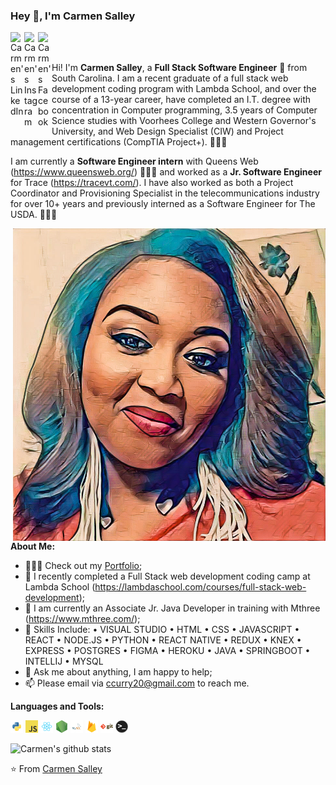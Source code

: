### Hey 👋, I'm Carmen Salley

<a href="https://https://www.linkedin.com/in/carmensalley/">
  <img align="left" alt="Carmen's LinkedIn" width="22px" src="https://cdn.jsdelivr.net/npm/simple-icons@v3/icons/linkedin.svg" />
</a>
<a href="https://www.instagram.com/candyc28">
  <img align="left" alt="Carmen's Instagram" width="22px" src="https://cdn.jsdelivr.net/npm/simple-icons@v3/icons/instagram.svg" />
</a>
<a href="https://www.facebook.com/carmen.curry2/">
  <img align="left" alt="Carmen's Facebook" width="22px" src="https://cdn.jsdelivr.net/npm/simple-icons@v3/icons/facebook.svg" />
</a>

<br />
<br />

Hi! I'm **Carmen Salley**, a **Full Stack Software Engineer** 🚀 from South Carolina.  I am a recent graduate of a full stack web development coding program with Lambda School, and over the course of a 13-year career, have completed an I.T. degree with concentration in Computer programming, 3.5 years of Computer Science studies with Voorhees College and Western Governor's University, and Web Design Specialist (CIW) and Project management certifications (CompTIA Project+). 👨🏽‍💻

I am currently a **Software Engineer intern** with Queens Web (https://www.queensweb.org/) 🙍🏽‍♂️ and worked as a **Jr. Software Engineer** for Trace (https://tracevt.com/). I have also worked as both a Project Coordinator and Provisioning Specialist in the telecommunications industry for over 10+ years and previously interned as a Software Engineer for The USDA.   👨🏽‍💻


  <img align="right" alt="PIC" width="500px" src="https://github.com/ccurry20/ccurry20/blob/master/118845778_10160308027648696_4101096598859021993_n.jpg" />


**About Me:**

- 👨🏽‍💻 Check out my [Portfolio](https://ccurry20.github.io/portfolio-website/#);
- 📝 I recently completed a Full Stack web development coding camp at Lambda School (https://lambdaschool.com/courses/full-stack-web-development); 
- 📝 I am currently an Associate Jr. Java Developer in training with Mthree  (https://www.mthree.com/); 
- 🤔 Skills Include: • VISUAL STUDIO •	HTML •	CSS •	JAVASCRIPT •	REACT •	NODE.JS •	PYTHON •	REACT NATIVE  •	REDUX •	KNEX •	EXPRESS •	POSTGRES •	FIGMA  •	HEROKU • JAVA  • SPRINGBOOT  • INTELLIJ  •  MYSQL  
- 💬 Ask me about anything, I am happy to help;
- 📫 Please email via ccurry20@gmail.com to reach me.

**Languages and Tools:**  

<code><img height="20" src="https://raw.githubusercontent.com/github/explore/80688e429a7d4ef2fca1e82350fe8e3517d3494d/topics/python/python.png"></code>
<code><img height="20" src="https://raw.githubusercontent.com/github/explore/80688e429a7d4ef2fca1e82350fe8e3517d3494d/topics/javascript/javascript.png"></code>
<code><img height="20" src="https://raw.githubusercontent.com/github/explore/80688e429a7d4ef2fca1e82350fe8e3517d3494d/topics/react/react.png"></code>
<code><img height="20" src="https://raw.githubusercontent.com/github/explore/80688e429a7d4ef2fca1e82350fe8e3517d3494d/topics/nodejs/nodejs.png"></code>
<code><img height="20" src="https://raw.githubusercontent.com/github/explore/80688e429a7d4ef2fca1e82350fe8e3517d3494d/topics/mysql/mysql.png"></code>
<code><img height="20" src="https://raw.githubusercontent.com/github/explore/80688e429a7d4ef2fca1e82350fe8e3517d3494d/topics/firebase/firebase.png"></code>
<code><img height="20" src="https://raw.githubusercontent.com/github/explore/80688e429a7d4ef2fca1e82350fe8e3517d3494d/topics/git/git.png"></code>
<code><img height="20" src="https://raw.githubusercontent.com/github/explore/80688e429a7d4ef2fca1e82350fe8e3517d3494d/topics/terminal/terminal.png"></code>

![Carmen's github stats](https://github-readme-stats.vercel.app/api?username=ccurry20&show_icons=true&hide_border=true)

⭐️ From [Carmen Salley](https://github.com/ccurry20)

